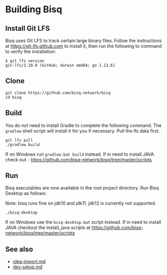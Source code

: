# Building Bisq


## Install Git LFS

Bisq uses Git LFS to track certain large binary files. Follow the instructions at https://git-lfs.github.com to install it, then run the following to command to verify the installation:

    $ git lfs version
    git-lfs/2.10.0 (GitHub; darwin amd64; go 1.13.6)
    

## Clone

    git clone https://github.com/bisq-network/bisq
    cd bisq


## Build

You do _not_ need to install Gradle to complete the following command. The `gradlew` shell script will install it for you if necessary. Pull the lfs data first.

    git lfs pull
    ./gradlew build

If on Windows run `gradlew.bat build` instead.
If in need to install JAVA check out - https://github.com/bisq-network/bisq/tree/master/scripts

## Run

Bisq executables are now available in the root project directory. Run Bisq Desktop as follows:

Note: bisq runs fine on jdk10 and jdk11. jdk12 is currently not supported.

    ./bisq-desktop

If on Windows use the `bisq-desktop.bat` script instead.
If in need to install JAVA checkout the install_java scripts at https://github.com/bisq-network/bisq/tree/master/scripts

## See also

 - [idea-import.md](idea-import.md)
 - [dev-setup.md](dev-setup.md)
